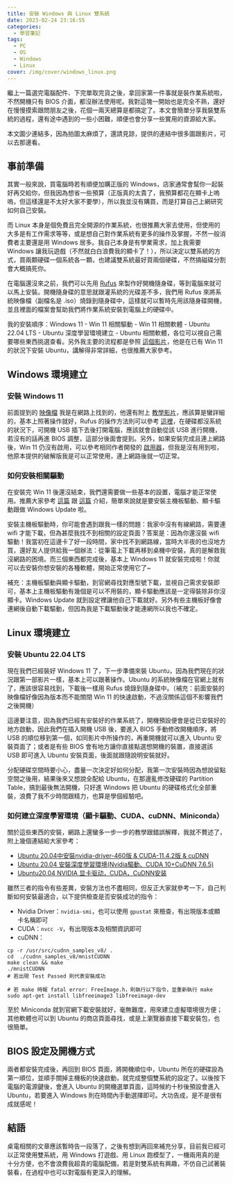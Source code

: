 ```yaml
---
title: 安裝 Windows 與 Linux 雙系統
date: 2023-02-24 23:16:55
categories:
  - 學習筆記
tags:
  - PC
  - OS
  - Windows
  - Linux
cover: /img/cover/windows_linux.png
---
```


繼上一篇選完電腦配件、下完單取完貨之後，拿回家第一件事就是裝作業系統啦，不然開機只有 BIOS 介面，都沒辦法使用呢。我對這塊一開始也是完全不熟，還好在慢慢摸索跟問朋友之後，花個一兩天總算是都搞定了。本文會簡單分享我裝雙系統的過程，還有途中遇到的一些小困難，順便也會分享一些實用的資源給大家。

本文圖少連結多，因為拍圖太麻煩了，還請見諒，提供的連結中很多圖跟影片，可以去那邊看。

## 事前準備
其實一般來說，買電腦時若有順便加購正版的 Windows，店家通常會幫你一起裝好再交給你，但我因為想省一些預算（正版真的太貴了，我預算都花在顯卡上嗚嗚，但這樣還是不太好大家不要學），所以我並沒有購買，而是打算自己上網研究如何自己安裝。

而 Linux 本身是個免費且完全開源的作業系統，也很推薦大家去使用，但使用的大多是有工作需求等等，或是想自己對作業系統有更多的操作及掌握，不然一般消費者主要還是用 Windows 居多。我自己本身是有學業需求，加上我需要 Windows 讓我玩遊戲（不然就白白浪費我的顯卡了！），所以決定以雙系統的方式，買兩顆硬碟一個系統各一顆，也建議雙系統最好買兩個硬碟，不然搞磁碟分割會大概搞死你。

在電腦還沒來之前，我們可以先用 [Rufus](https://rufus.ie/zh_TW/) 來製作好開機隨身碟，等到電腦來就可以馬上安裝。開機隨身碟的意思就跟灌系統的光碟差不多，我們用 Rufus 來將系統映像檔（副檔名是 .iso）燒錄到隨身碟中，這樣就可以暫時先用該隨身碟開機，並且裡面的檔案會幫助我們將作業系統安裝到電腦上的硬碟中。

我的安裝順序：Windows 11 - Win 11 相關驅動 - Win 11 相關軟體 - Ubuntu 22.04 LTS - Ubuntu 深度學習環境建立 - Ubuntu 相關軟體，各位可以視自己需要哪些東西挑選查看。另外我主要的流程都是參照 [這個影片](https://www.youtube.com/watch?v=yMHOpOuyjdc)，他是在已有 Win 11 的狀況下安裝 Ubuntu，講解得非常詳細，也很推薦大家參考。

## Windows 環境建立
### 安裝 Windows 11
前面提到的 [映像檔](https://trnpp-my.sharepoint.com/personal/taiwan001ytshare01_trnpp_onmicrosoft_com/_layouts/15/onedrive.aspx?id=%2Fpersonal%2Ftaiwan001ytshare01%5Ftrnpp%5Fonmicrosoft%5Fcom%2FDocuments%2FYT%20Files%2FWin11%20%E7%A0%B4%E8%A7%A3%E5%AE%89%E8%A3%9D%E6%AA%94&ga=1) 我是在網路上找到的，他還有附上 [教學影片](https://www.youtube.com/watch?v=On1ItiNo6qo)，應該算是蠻詳細的，基本上照著操作就好，Rufus 的操作方法則可以參考 [這裡](https://www.cc.ntust.edu.tw/var/file/50/1050/img/2915/USB_boot_disk(C)1105.pdf)，在硬碟都沒系統的狀況下，可開機 USB 插下去後打開電腦，應該就會自動從該 USB 進行開機，若沒有的話再進 BIOS 調整，這部分後面會提到。另外，如果安裝完成且連上網路後，Win 11 仍沒有啟用，可以參考相同作者開發的 [啟用器](https://www.youtube.com/watch?v=xmNmExsJeB4)，但我是沒有用到啦，他原本提供的破解版我是可以正常使用，連上網路後就一切正常。

### 如何安裝相關驅動
在安裝完 Win 11 後還沒結束，我們還需要做一些基本的設置，電腦才能正常使用。推薦大家參考 [這篇](https://ofeyhong.pixnet.net/blog/post/213842830-%E3%80%90%E7%B6%93%E9%A9%97%E8%AB%87%E3%80%91%E9%A9%85%E5%8B%95%E7%A8%8B%E5%BC%8F%E7%9A%84%E5%AE%89%E8%A3%9D%E9%A0%86%E5%BA%8F) 跟 [這篇](https://ofeyhong.pixnet.net/blog/post/223795851) 介紹，簡單來說就是要安裝主機板驅動、顯卡驅動跟做 Windows Update 啦。

安裝主機板驅動時，你可能會遇到跟我一樣的問題：我家中沒有有線網路，需要連 wifi 才能下載，但為甚麼我找不到相關的設定頁面？答案是：因為你還沒裝 wifi 驅動！我當初在這邊卡了好一段時間，家中找不到網路線，當時大半夜的也沒地方買，還好友人提供給我一個辦法：從筆電上下載再移到桌機中安裝，真的是解救我沒網路的困境。而三個東西都完成後，基本上 Windows 11 就安裝完成啦！你就可以去安裝你想安裝的各種軟體，開始正常使用它了~

補充：主機板驅動與顯卡驅動，到官網尋找對應型號下載，並視自己需求安裝即可，基本上主機板驅動有幾個是可以不用裝的，顯卡驅動應該是一定得裝除非你沒顯卡。Windows Update 就到設定裡讓他自己下載就好。另外有些主機板好像會連網後自動下載驅動，但因為我是下載驅動後才能連網所以我也不確定。

## Linux 環境建立
### 安裝 Ubuntu 22.04 LTS
現在我們已經裝好 Windows 11 了，下一步準備來裝 Ubuntu，因為我們現在的狀況跟第一部影片一樣，基本上可以跟著操作。Ubuntu 的系統映像檔在官網上就有了，應該很容易找到，下載後一樣用 Rufus 燒錄到隨身碟中。（補充：前面安裝的映像檔好像因為版本而不能關閉 Win 11 的快速啟動，不過沒關係這個不影響我們之後開機）

這邊要注意，因為我們已經有安裝好的作業系統了，開機預設便會是從已安裝好的地方啟動，因此我們在插入開機 USB 後，要進入 BIOS 手動修改開機順序，將 USB 的順位移到第一個，如同影片中所操作的，再重開機就可以進入 Ubuntu 安裝頁面了；或者是有些 BIOS 會有地方讓你直接點選想開機的裝置，直接選該 USB 即可進入 Ubuntu 安裝頁面，後面就跟隨說明安裝就好。

分配硬碟空間時要小心，盡量一次決定好如何分配，我第一次安裝時因為想說留點空間之後用，結果後來又想說全配給 Ubuntu，在那邊亂修改硬碟的 Partition Table，搞到最後無法開機，只好進 Windows 把 Ubuntu 的硬碟格式化全部重裝，浪費了我不少時間跟精力，也算是學個經驗吧。

### 如何建立深度學習環境（顯卡驅動、CUDA、cuDNN、Miniconda）
關於這些東西的安裝，網路上還蠻多一步一步的教學跟錯誤解釋，我就不贅述了，附上幾個連結給大家參考：
- [Ubuntu 20.04中安裝nvidia-driver-460版 & CUDA-11.4.2版 & cuDNN](https://medium.com/@scofield44165/ubuntu-20-04%E4%B8%AD%E5%AE%89%E8%A3%9Dnvidia-driver-cuda-11-4-2%E7%89%88-cudnn-install-nvidia-driver-460-cuda-11-4-2-cudnn-6569ab816cc5)
- [Ubuntu 20.04 安裝深度學習環境(Nvidia驅動、CUDA 10+CuDNN 7.6.5)](https://hackmd.io/@RinKu1998/B1MpzO3sD)
- [Ubuntu20.04 NVIDIA 显卡驱动，CUDA，CuDNN安装](https://zhuanlan.zhihu.com/p/474343311)

雖然三者的指令有些差異，安裝方法也不盡相同，但反正大家就參考一下，自己判斷如何安裝最適合，以下提供檢查是否安裝成功的指令：

- Nvidia Driver：`nvidia-smi`，也可以使用 `gpustat` 來檢查，有出現版本或顯卡名稱即可
- CUDA：`nvcc -V`，有出現版本及相關資訊即可
- cuDNN：
```bash=
cp -r /usr/src/cudnn_samples_v8/ .
cd  ./cudnn_samples_v8/mnistCUDNN
make clean && make
./mnistCUDNN
# 若出現 Test Passed 則代表安裝成功
```
``` bash=
# 若 make 時報 fatal error: FreeImage.h，則執行以下指令，並重新執行 make
sudo apt-get install libfreeimage3 libfreeimage-dev
```

至於 Miniconda 就到官網下載安裝就好，毫無難度，用來建立虛擬環境很方便；其他軟體也可以到 Ubuntu 的商店頁面尋找，或是上瀏覽器直接下載安裝包，也很簡單。

## BIOS 設定及開機方式
兩者都安裝完成後，再回到 BIOS 頁面，將開機順位中，Ubuntu 所在的硬碟設為第一順位，並順手關掉主機板的快速啟動，就完成整個雙系統的設定了。以後按下電腦的電源鍵後，會進入 Ubuntu 的開機選單頁面，這時候約十秒後預設會進入 Ubuntu，若要進入 Windows 則在時間內手動選擇即可。大功告成，是不是很有成就感呢！

## 結語
桌電相關的文章應該暫時告一段落了，之後有想到再回來補充分享，目前我已經可以正常使用雙系統，用 Windows 打遊戲、用 Linux 跑模型了，一機兩用真的是十分方便，也不會浪費我超貴的電腦配備，若是對雙系統有興趣，不仿自己試著裝裝看，在過程中也可以對電腦有更深入的理解。